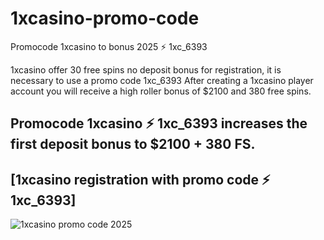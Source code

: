 # 1xcasino-promo-code
Promocode 1xcasino to bonus 2025 ⚡️ 1xc_6393

1xcasino offer 30 free spins no deposit bonus for registration, it is necessary to use a promo code 1xc_6393
After creating a 1xcasino player account you will receive a high roller bonus of $2100 and 380 free spins.


## Promocode 1xcasino ⚡️ 1xc_6393 increases the first deposit bonus to $2100 + 380 FS.
## [1xcasino registration with promo code ⚡️ 1xc_6393]


![1xcasino promo code 2025](https://blogger.googleusercontent.com/img/b/R29vZ2xl/AVvXsEiBzUyyFwLAvDSNG_McHhyPFXcqt3L4DacLsmt8VFF9c0ObWSzj3cSfRvxWKEq8bQQwAlpsHReqxh2oXuyH3LycGBchIyi8eu6H0JmpHngKmeyy7gIRNB-UKaOxkDUwcO0N-8fKyVOWL7WVaxqqUyqXKXc2gBkHcqr2JTW9FhENjc6gp21cSourpnChGFZY/s16000/1xcasino-bonus-promo-code.jpg)

